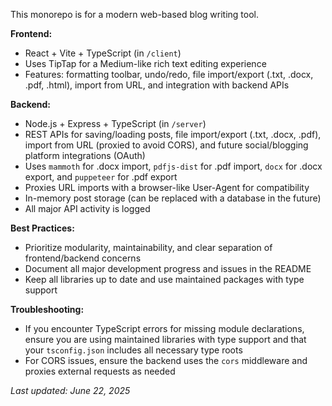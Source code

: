 <!-- Use this file to provide workspace-specific custom instructions to Copilot. For more details, visit https://code.visualstudio.com/docs/copilot/copilot-customization#_use-a-githubcopilotinstructionsmd-file -->

This monorepo is for a modern web-based blog writing tool.

**Frontend:**
- React + Vite + TypeScript (in `/client`)
- Uses TipTap for a Medium-like rich text editing experience
- Features: formatting toolbar, undo/redo, file import/export (.txt, .docx, .pdf, .html), import from URL, and integration with backend APIs

**Backend:**
- Node.js + Express + TypeScript (in `/server`)
- REST APIs for saving/loading posts, file import/export (.txt, .docx, .pdf), import from URL (proxied to avoid CORS), and future social/blogging platform integrations (OAuth)
- Uses `mammoth` for .docx import, `pdfjs-dist` for .pdf import, `docx` for .docx export, and `puppeteer` for .pdf export
- Proxies URL imports with a browser-like User-Agent for compatibility
- In-memory post storage (can be replaced with a database in the future)
- All major API activity is logged

**Best Practices:**
- Prioritize modularity, maintainability, and clear separation of frontend/backend concerns
- Document all major development progress and issues in the README
- Keep all libraries up to date and use maintained packages with type support

**Troubleshooting:**
- If you encounter TypeScript errors for missing module declarations, ensure you are using maintained libraries with type support and that your `tsconfig.json` includes all necessary type roots
- For CORS issues, ensure the backend uses the `cors` middleware and proxies external requests as needed

_Last updated: June 22, 2025_
